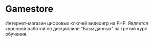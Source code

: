 # Gamestore
Интернет-магазин цифровых ключей видеоигр на PHP. Является курсовой работой по дисциплине "Базы данных" за третий курс обучения.
